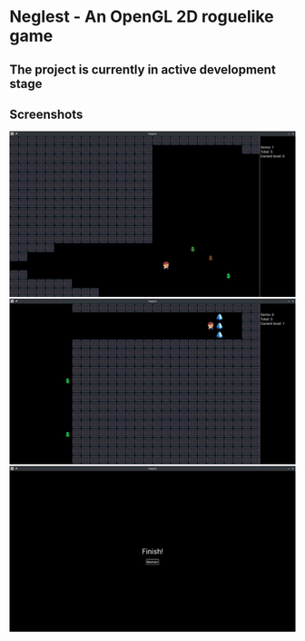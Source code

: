 
# Neglest - An OpenGL 2D roguelike game

## The project is currently in active development stage

## Screenshots

![](screenshots/a.png)
![](screenshots/b.png)
![](screenshots/c.png)
